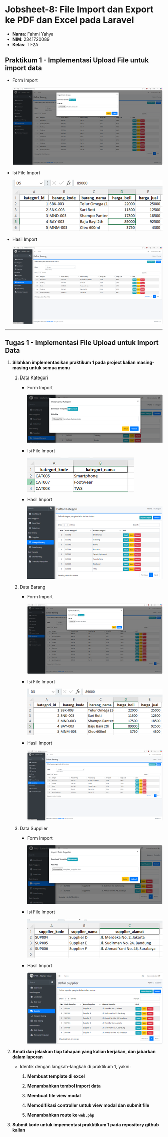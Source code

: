 # Jobsheet-8: File Import dan Export ke PDF dan Excel pada Laravel
- **Nama**: Fahmi Yahya
- **NIM**: 2341720089
- **Kelas**: TI-2A

## Praktikum 1 - Implementasi Upload File untuk import data
   - Form Import

        ![alt text](ss/1.1.png)
   - Isi File Import

        ![alt text](ss/1.2.png)
   - Hasil Import

        ![alt text](ss/1.3.png)

---

## Tugas 1 - Implementasi File Upload untuk Import Data
   1. **Silahkan implementasikan praktikum 1 pada project kalian masing-masing untuk semua menu**
        1. Data Kategori
            - Form Import

                ![alt text](ss/1.4.png)
            - Isi File Import

                ![alt text](ss/1.5.png)
            - Hasil Import

                ![alt text](ss/1.6.png)
        2. Data Barang
            - Form Import
            
                ![alt text](ss/1.1.png)
            - Isi File Import
            
                ![alt text](ss/1.2.png)
            - Hasil Import
            
                ![alt text](ss/1.3.png)
        3. Data Supplier
            - Form Import
            
                ![alt text](ss/1.7.png)
            - Isi File Import
            
                ![alt text](ss/1.8.png)
            - Hasil Import
            
                ![alt text](ss/1.9.png)

   2. **Amati dan jelaskan tiap tahapan yang kalian kerjakan, dan jabarkan dalam laporan**
      - Identik dengan langkah-langkah di praktikum 1, yakni:
         1. **Membuat template di excel**

         2. **Menambahkan tombol import data**

         3. **Membuat file view modal**
         
         4. **Memodifikasi  controller untuk view modal dan submit file**

         5. **Menambahkan route ke `web.php`**

   4. **Submit kode untuk impementasi prakktikum 1 pada repository github kalian**
